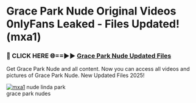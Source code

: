 # Grace Park Nude Original Videos 0nlyFans Leaked - Files Updated! (mxa1)

<h3>🔴 CLICK HERE 🌐==►► <a href="https://tinyurl.com/5h6xmrr3" rel="nofollow">Grace Park Nude Updated Files</a></h3>

Get Grace Park Nude and all content. Now you can access all videos and pictures of Grace Park Nude. New Updated Files 2025!

[![mxa1](https://i.imgur.com/KVD873Z.gif)](https://tinyurl.com/5h6xmrr3)
nude linda park<br>
grace park nudes